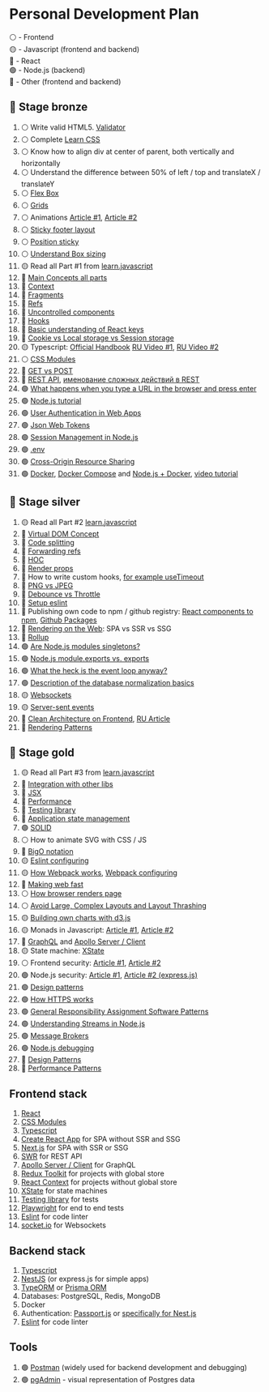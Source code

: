 # Personal Development Plan

⚪️ - Frontend  
🟡 - Javascript (frontend and backend)  
🔵 - React  
🟢 - Node.js (backend)  
🔴 - Other (frontend and backend)

## 🥉 Stage bronze 

1. ⚪️ Write valid HTML5. [Validator](https://validator.w3.org/)
2. ⚪️ Complete [Learn CSS](https://web.dev/learn/css/)
3. ⚪️ Know how to align div at center of parent, both vertically and horizontally
4. ⚪️ Understand the difference between 50% of left / top and translateX / translateY
5. ⚪️ [Flex Box](https://css-tricks.com/snippets/css/a-guide-to-flexbox/)
6. ⚪️ [Grids](https://css-tricks.com/snippets/css/complete-guide-grid/)
7. ⚪️ Animations [Article #1](https://developer.mozilla.org/en-US/docs/Web/CSS/CSS_Animations/Using_CSS_animations), [Article #2](https://thoughtbot.com/blog/css-animation-for-beginners)
8. ⚪️ [Sticky footer layout](https://developer.mozilla.org/en-US/docs/Web/CSS/Layout_cookbook/Sticky_footers)
9. ⚪️ [Position sticky](https://medium.com/web-standards/sticky-bc7ff7088693)
10. ⚪️ [Understand Box sizing](https://developer.mozilla.org/en-US/docs/Web/CSS/box-sizing)
11. 🟡 Read all Part #1 from [learn.javascript](https://learn.javascript.ru/)
12. 🔵 [Main Concepts all parts](https://reactjs.org/docs/hello-world.html)
13. 🔵 [Context](https://reactjs.org/docs/context.html)
14. 🔵 [Fragments](https://reactjs.org/docs/fragments.html)
15. 🔵 [Refs](https://reactjs.org/docs/refs-and-the-dom.html)
16. 🔵 [Uncontrolled components](https://reactjs.org/docs/uncontrolled-components.html)
17. 🔵 [Hooks](https://reactjs.org/docs/hooks-intro.html)
18. 🔵 [Basic understanding of React keys](https://twitter.com/dan_abramov/status/1415280176984907776)
19. 🔴 [Cookie vs Local storage vs Session storage](https://dev.to/sidbhanushali/cookies-vs-session-vs-local-storage-22ja)
20. 🟡 Typescript: [Official Handbook](https://www.typescriptlang.org/docs/handbook/2/basic-types.html) [RU Video #1](https://www.youtube.com/watch?v=nyIpDs2DJ_c), [RU Video #2](https://www.youtube.com/watch?v=7NU6K4170As)
21. ⚪️ [CSS Modules](https://github.com/css-modules/css-modules)
22. 🔴 [GET vs POST](https://javascript.plainenglish.io/get-vs-post-are-you-confident-about-the-differences-189562fac0a7)
23. 🔴 [REST API](https://restfulapi.net/), [именование сложных действий в REST](https://habr.com/ru/post/251193/)
24. 🟢 [What happens when you type a URL in the browser and press enter](https://medium.com/@maneesha.wijesinghe1/what-happens-when-you-type-an-url-in-the-browser-and-press-enter-bb0aa2449c1a)
25. 🟢 [Node.js tutorial](https://nodejs.dev/learn/introduction-to-nodejs)
26. 🟢 [User Authentication in Web Apps](https://www.youtube.com/watch?v=F-sFp_AvHc8&ab_channel=freeCodeCamp.org)
27. 🟢 [Json Web Tokens](https://www.youtube.com/watch?v=vQldMjSJ6-w&t=1s&ab_channel=JavaScript.Ninja)
28. 🟢 [Session Management in Node.js](https://developer.okta.com/blog/2021/06/07/session-mgmt-node)
29. 🟢 [.env](https://github.com/motdotla/dotenv)
30. 🟢 [Cross-Origin Resource Sharing](https://developer.mozilla.org/en-US/docs/Web/HTTP/CORS)
31. 🟢 [Docker](https://www.docker.com/), [Docker Compose](https://docs.docker.com/compose/) and [Node.js + Docker](https://nodejs.org/en/docs/guides/nodejs-docker-webapp/), [video tutorial](https://www.youtube.com/watch?v=v_GbcTpMTLE&list=PLvTBThJr861x2qFBVwOlqIrbaft-Im-0u&ab_channel=JavaScript.Ninja)

## 🥈 Stage silver

1. 🟡 Read all Part #2 [learn.javascript](https://learn.javascript.ru/)
2. 🔵 [Virtual DOM Concept](https://reactjs.org/docs/faq-internals.html)
3. 🔵 [Code splitting](https://reactjs.org/docs/code-splitting.html)
4. 🔵 [Forwarding refs](https://reactjs.org/docs/forwarding-refs.html)
5. 🔵 [HOC](https://reactjs.org/docs/higher-order-components.html)
6. 🔵 [Render props](https://reactjs.org/docs/render-props.html)
7. 🔵 How to write custom hooks, [for example useTimeout](https://usehooks-typescript.com/react-hook/use-timeout)
8. 🔴 [PNG vs JPEG](https://web.dev/choose-the-right-image-format/)
9. 🔴 [Debounce vs Throttle](https://css-tricks.com/debouncing-throttling-explained-examples/)
10. 🔴 [Setup eslint](https://eslint.org/docs/user-guide/getting-started)
11. 🔴 Publishing own code to npm / github registry: [React components to npm](https://blog.logrocket.com/the-complete-guide-to-publishing-a-react-package-to-npm/), [Github Packages](https://docs.github.com/en/packages/learn-github-packages/introduction-to-github-packages)
12. 🔴 [Rendering on the Web](https://developers.google.com/web/updates/2019/02/rendering-on-the-web): SPA vs SSR vs SSG
13. 🔴 [Rollup](https://rollupjs.org/guide/en/)
14. 🟢 [Are Node.js modules singletons?](https://medium.com/@lazlojuly/are-node-js-modules-singletons-764ae97519af)
15. 🟢 [Node.js module.exports vs. exports](https://medium.com/free-code-camp/node-js-module-exports-vs-exports-ec7e254d63ac)
16. 🟢 [What the heck is the event loop anyway?](https://www.youtube.com/watch?v=8aGhZQkoFbQ&ab_channel=JSConf)
17. 🟢 [Description of the database normalization basics](https://docs.microsoft.com/en-us/office/troubleshoot/access/database-normalization-description)
18. 🟡 [Websockets](https://learn.javascript.ru/websocket)
19. 🟡 [Server-sent events](https://learn.javascript.ru/server-sent-events)
20. 🔵 [Clean Architecture on Frontend](https://dev.to/bespoyasov/clean-architecture-on-frontend-4311), [RU Article](https://bespoyasov.ru/blog/clean-architecture-on-frontend/)
21. 🔴 [Rendering Patterns]((https://www.patterns.dev/posts/))

## 🥇 Stage gold

1. 🟡 Read all Part #3 from [learn.javascript](https://learn.javascript.ru/)
2. 🔵 [Integration with other libs](https://reactjs.org/docs/integrating-with-other-libraries.html)
3. 🔵 [JSX](https://reactjs.org/docs/jsx-in-depth.html)
4. 🔵 [Performance](https://reactjs.org/docs/optimizing-performance.html)
5. 🔵 [Testing library](https://testing-library.com/docs/react-testing-library/intro/)
6. 🔵 [Application state management](https://kentcdodds.com/blog/application-state-management-with-react)
7. 🟢 [SOLID](https://habr.com/ru/company/productivity_inside/blog/505430/)
8. ⚪️ How to animate SVG with CSS / JS
9. 🔴 [BigO notation](https://dou.ua/lenta/articles/what-you-should-know-about-algorithms/)
10. 🟡 [Eslint configuring](https://eslint.org/docs/user-guide/configuring/)
11. 🟡 [How Webpack works](https://webpack.js.org/concepts/), [Webpack configuring](https://webpack.js.org/configuration/)
12. 🔴 [Making web fast](https://web.dev/fast/)
13. ⚪️ [How browser renders page](https://medium.com/jspoint/how-the-browser-renders-a-web-page-dom-cssom-and-rendering-df10531c9969)
14. ⚪️ [Avoid Large, Complex Layouts and Layout Thrashing](https://developers.google.com/web/fundamentals/performance/rendering/avoid-large-complex-layouts-and-layout-thrashing)
15. 🟡 [Building own charts with d3.js](https://observablehq.com/@d3/learn-d3)
16. 🟡 Monads in Javascript: [Article #1](https://dev.to/rgeraldporter/building-expressive-monads-in-javascript-introduction-23b), [Article #2](https://jrsinclair.com/articles/2016/marvellously-mysterious-javascript-maybe-monad/)
17. 🔴 [GraphQL](https://graphql.org/) and [Apollo Server / Client](https://www.apollographql.com/)
18. 🟡 State machine: [XState](https://xstate.js.org/)
19. ⚪️ Frontend security: [Article #1](https://www.shopify.com/partners/blog/website-security), [Article #2](https://medium.com/@baphemot/understanding-react-frontend-security-4963d35feea7)
20. 🟢 Node.js security: [Article #1](https://blog.sqreen.com/nodejs-security-best-practices/), [Article #2 (express.js)](https://expressjs.com/en/advanced/best-practice-security.html)
21. 🟢 [Design patterns](https://refactoring.guru/ru/design-patterns)
22. 🟢 [How HTTPS works](https://howhttps.works/)
23. 🟢 [General Responsibility Assignment Software Patterns](https://www.youtube.com/watch?v=ExauFjYV_lQ&ab_channel=TimurShemsedinov)
24. 🟢 [Understanding Streams in Node.js](https://nodesource.com/blog/understanding-streams-in-nodejs/)
25. 🟢 [Message Brokers](https://tsh.io/blog/message-broker/)
26. 🟢 [Node.js debugging](https://nodejs.org/en/docs/guides/debugging-getting-started/)
27. 🔴 [Design Patterns](https://www.patterns.dev/posts/)
28. 🔴 [Performance Patterns](https://www.patterns.dev/posts/)

## Frontend stack

1. [React](https://reactjs.org/)
2. [CSS Modules](https://github.com/css-modules/css-modules)
3. [Typescript](https://www.typescriptlang.org/)
4. [Create React App](https://github.com/facebook/create-react-app) for SPA without SSR and SSG
5. [Next.js](https://nextjs.org/) for SPA with SSR or SSG
6. [SWR](https://swr.vercel.app/) for REST API
7. [Apollo Server / Client](https://www.apollographql.com/) for GraphQL
8. [Redux Toolkit](https://redux-toolkit.js.org/) for projects with global store
9. [React Context](https://reactjs.org/docs/context.html) for projects without global store
10. [XState](https://xstate.js.org/) for state machines
11. [Testing library](https://testing-library.com/docs/react-testing-library/intro/) for tests
12. [Playwright](https://playwright.dev/) for end to end tests
13. [Eslint](https://eslint.org/) for code linter
14. [socket.io](https://socket.io/) for Websockets

## Backend stack

1. [Typescript](https://www.typescriptlang.org/)
2. [NestJS](https://nestjs.com/) (or express.js for simple apps)
3. [TypeORM](https://typeorm.io/) or [Prisma ORM](https://www.prisma.io/)
4. Databases: PostgreSQL, Redis, MongoDB
5. Docker
6. Authentication: [Passport.js](http://www.passportjs.org/) or [specifically for Nest.js](https://docs.nestjs.com/security/authentication)
7. [Eslint](https://eslint.org/) for code linter

## Tools
1. 🟢 [Postman](https://www.postman.com/) (widely used for backend development and debugging)
2. 🟢 [pgAdmin](https://www.pgadmin.org/) - visual representation of Postgres data
